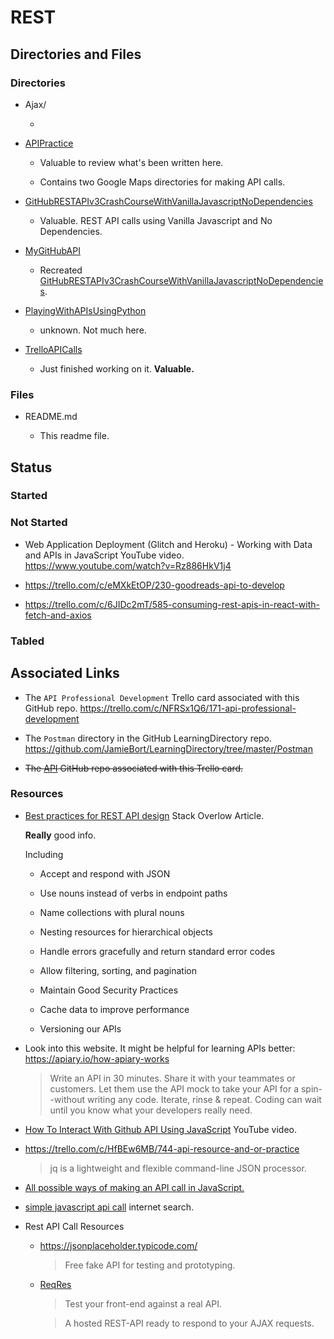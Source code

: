 # REST

## Directories and Files

### Directories

- Ajax/

  -

- [APIPractice](https://github.com/JamieBort/LearningDirectory/tree/master/API/REST/APIPractice)

  - Valuable to review what's been written here.

  - Contains two Google Maps directories for making API calls.

- [GitHubRESTAPIv3CrashCourseWithVanillaJavascriptNoDependencies](https://github.com/JamieBort/LearningDirectory/tree/master/API/REST/GitHubRESTAPIv3CrashCourseWithVanillaJavascriptNoDependencies)

  - Valuable. REST API calls using Vanilla Javascript and No Dependencies.

- [MyGitHubAPI](https://github.com/JamieBort/LearningDirectory/tree/master/API/REST/MyGitHubAPI)

  - Recreated [GitHubRESTAPIv3CrashCourseWithVanillaJavascriptNoDependencies](https://github.com/JamieBort/LearningDirectory/tree/master/API/REST/GitHubRESTAPIv3CrashCourseWithVanillaJavascriptNoDependencies).

- [PlayingWithAPIsUsingPython]()

  - unknown. Not much here.

- [TrelloAPICalls](https://github.com/JamieBort/LearningDirectory/tree/master/API/REST/TrelloAPICalls)

  - Just finished working on it. **Valuable.**

### Files

- README.md

  - This readme file.

## Status

### Started

### Not Started

- Web Application Deployment (Glitch and Heroku) - Working with Data and APIs in JavaScript YouTube video.
  https://www.youtube.com/watch?v=Rz886HkV1j4

- https://trello.com/c/eMXkEtOP/230-goodreads-api-to-develop

- https://trello.com/c/6JIDc2mT/585-consuming-rest-apis-in-react-with-fetch-and-axios

### Tabled

## Associated Links

- The `API Professional Development` Trello card associated with this GitHub repo.
  https://trello.com/c/NFRSx1Q6/171-api-professional-development

- The `Postman` directory in the GitHub LearningDirectory repo.
  https://github.com/JamieBort/LearningDirectory/tree/master/Postman

- ~~The [API](https://github.com/JamieBort/LearningDirectory/tree/master/API) GitHub repo associated with this Trello card.~~

### Resources

- [Best practices for REST API design](https://stackoverflow.blog/2020/03/02/best-practices-for-rest-api-design/) Stack Overlow Article.

  **Really** good info.

  Including

  - Accept and respond with JSON

  - Use nouns instead of verbs in endpoint paths

  - Name collections with plural nouns

  - Nesting resources for hierarchical objects

  - Handle errors gracefully and return standard error codes

  - Allow filtering, sorting, and pagination

  - Maintain Good Security Practices

  - Cache data to improve performance

  - Versioning our APIs

- Look into this website. It might be helpful for learning APIs better: https://apiary.io/how-apiary-works

  > Write an API in 30 minutes. Share it with your teammates or customers. Let them use the API mock to take your API for a spin--without writing any code. Iterate, rinse & repeat. Coding can wait until you know what your developers really need.

- [How To Interact With Github API Using JavaScript](https://www.youtube.com/watch?v=PPLorPKmHBA) YouTube video.

- https://trello.com/c/HfBEw6MB/744-api-resource-and-or-practice

  > jq is a lightweight and flexible command-line JSON processor.

- [All possible ways of making an API call in JavaScript.](https://levelup.gitconnected.com/all-possible-ways-of-making-an-api-call-in-plain-javascript-c0dee3c11b8b)

- [simple javascript api call](https://www.google.com/search?q=simple+javascript+api+call&oq=simple+javascript+api+call&aqs=chrome..69i57.4772j0j7&sourceid=chrome&ie=UTF-8) internet search.

- Rest API Call Resources

  - https://jsonplaceholder.typicode.com/

    > Free fake API for testing and prototyping.

  - [ReqRes](https://reqres.in/)

    > Test your front-end against a real API.

    > A hosted REST-API ready to respond to your AJAX requests.
